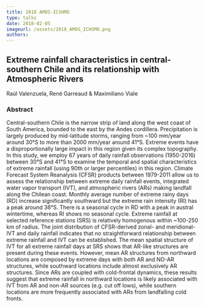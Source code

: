 ```yaml
---
title: 2018 AMOS-ICSHMO
type: talks
date: 2018-02-05
imageurl: /assets/2018_AMOS_ICHSMO.png
authors: 
---
```


## Extreme rainfall characteristics in central-southern Chile and its relationship with Atmospheric Rivers

Raúl Valenzuela, René Garreaud & Maximiliano Viale

### Abstract

Central-southern Chile is the narrow strip of land along the west coast of South America, bounded to the east by the Andes cordillera. Precipitation is largely produced by mid-latitude storms, ranging from ~100 mm/year around 30°S to more than 2000 mm/year around 41°S. Extreme events have a disproportionally large impact in this region given its complex topography.
In this study, we employ 67 years of daily rainfall observations (1950-2016) between 30°S and 41°S to examine the temporal and spatial characteristics of extreme rainfall (using 90th or larger percentiles) in this region. Climate Forecast System Reanalysis (CFSR) products between 1979-2011 allow us to assess the relationship between extreme daily rainfall events, integrated water vapor transport (IVT), and atmospheric rivers (ARs) making landfall along the Chilean coast.
Monthly average number of extreme rainy days (RD) increase significantly southward but the extreme rain intensity (RI) has a peak around 36°S. There is a seasonal cycle in RD with a peak in austral wintertime, whereas RI shows no seasonal cycle. Extreme rainfall at selected reference stations (SRS) is relatively homogenous within ~100-250 km of radius. The joint distribution of CFSR-derived zonal- and meridional-IVT and daily rainfall indicates that no straightforward relationship between extreme rainfall and IVT can be established.
The mean spatial structure of IVT for all extreme rainfall days at SRS shows that AR-like structures are present during these events. However, mean AR structures from northward locations are composed by extreme days with both AR and NO-AR structures, while southward locations include almost exclusively AR structures. Since ARs are coupled with cold-frontal dynamics, these results suggest that extreme rainfall in northward locations is likely associated with IVT from AR and non-AR sources (e.g. cut off lows), while southern locations are more frequently associated with ARs from landfalling cold fronts.

